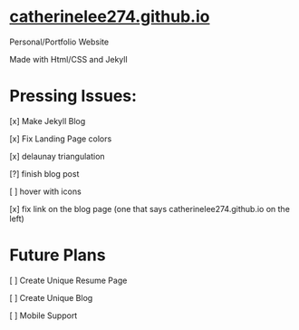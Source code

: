 # [catherinelee274.github.io](http://catherinelee274.github.io/)
Personal/Portfolio Website

Made with Html/CSS and Jekyll

# Pressing Issues:

[x] Make Jekyll Blog

[x] Fix Landing Page colors

[x] delaunay triangulation

[?] finish blog post

[ ] hover with icons

[x] fix link on the blog page (one that says catherinelee274.github.io on the left) 

# Future Plans

[ ] Create Unique Resume Page

[ ] Create Unique Blog

[ ] Mobile Support

